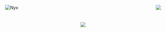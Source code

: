 
<img align="right"> <img src="https://komarev.com/ghpvc/?username=Nitish-Rajendran&label=Profile%20views&color=0e75b6&style=flat" alt="Nyx" /> </img>
<img align="right" src="[https://visitor-badge.laobi.icu/badge?page_id=salesp07.salesp07](https://komarev.com/ghpvc/?username=Nitish-Rajendran&label=Profile%20views&color=0e75b6&style=flat)" />
<h1 align="center">
    <img src="https://readme-typing-svg.herokuapp.com/?font=Righteous&size=35&center=true&vCenter=true&width=500&height=70&duration=4000&lines=Hello+devs!+👋;+I'm+Nitish!;" />
</h1>
